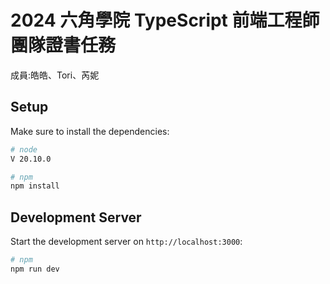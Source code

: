 # 2024 六角學院 TypeScript 前端工程師團隊證書任務

成員:皓皓、Tori、芮妮

## Setup

Make sure to install the dependencies:

```bash
# node
V 20.10.0

# npm
npm install

```

## Development Server

Start the development server on `http://localhost:3000`:

```bash
# npm
npm run dev
```

